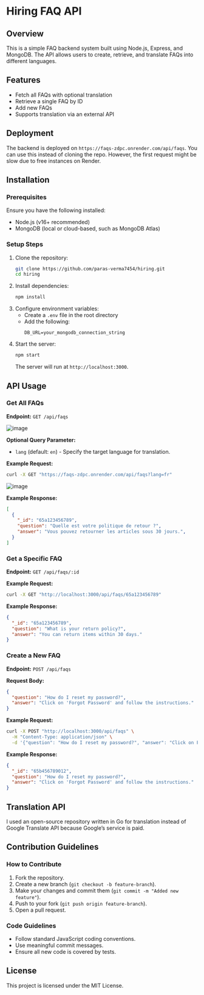 # Hiring FAQ API

## Overview
This is a simple FAQ backend system built using Node.js, Express, and MongoDB. The API allows users to create, retrieve, and translate FAQs into different languages.

## Features
- Fetch all FAQs with optional translation
- Retrieve a single FAQ by ID
- Add new FAQs
- Supports translation via an external API

## Deployment
The backend is deployed on ```https://faqs-zdpc.onrender.com/api/faqs```. You can use this instead of cloning the repo. However, the first request might be slow due to free instances on Render.

## Installation

### Prerequisites
Ensure you have the following installed:
- Node.js (v16+ recommended)
- MongoDB (local or cloud-based, such as MongoDB Atlas)

### Setup Steps
1. Clone the repository:
   ```sh
   git clone https://github.com/paras-verma7454/hiring.git
   cd hiring
   ```
2. Install dependencies:
   ```sh
   npm install
   ```
3. Configure environment variables:
   - Create a `.env` file in the root directory
   - Add the following:
     ```env
     DB_URL=your_mongodb_connection_string
     ```
4. Start the server:
   ```sh
   npm start
   ```
   The server will run at `http://localhost:3000`.

## API Usage

### Get All FAQs
**Endpoint:** `GET /api/faqs`

![image](https://github.com/user-attachments/assets/cef3c647-2301-4157-bfc8-8c83a8d95e26)


**Optional Query Parameter:**
- `lang` (default: `en`) - Specify the target language for translation.

**Example Request:**
```sh
curl -X GET "https://faqs-zdpc.onrender.com/api/faqs?lang=fr"
```

![image](https://github.com/user-attachments/assets/912e3ba3-d92b-44f8-9703-27df06913a59)


**Example Response:**
```json
[
  {
    "_id": "65a123456789",
    "question": "Quelle est votre politique de retour ?",
    "answer": "Vous pouvez retourner les articles sous 30 jours.",
  }
]
```

### Get a Specific FAQ
**Endpoint:** `GET /api/faqs/:id`

**Example Request:**
```sh
curl -X GET "http://localhost:3000/api/faqs/65a123456789"
```

**Example Response:**
```json
{
  "_id": "65a123456789",
  "question": "What is your return policy?",
  "answer": "You can return items within 30 days."
}
```

### Create a New FAQ
**Endpoint:** `POST /api/faqs`

**Request Body:**
```json
{
  "question": "How do I reset my password?",
  "answer": "Click on 'Forgot Password' and follow the instructions."
}
```

**Example Request:**
```sh
curl -X POST "http://localhost:3000/api/faqs" \
  -H "Content-Type: application/json" \
  -d '{"question": "How do I reset my password?", "answer": "Click on Forgot Password and follow the instructions."}'
```

**Example Response:**
```json
{
  "_id": "65b456789012",
  "question": "How do I reset my password?",
  "answer": "Click on 'Forgot Password' and follow the instructions."
}
```

## Translation API
I used an open-source repository written in Go for translation instead of Google Translate API because Google’s service is paid.

## Contribution Guidelines

### How to Contribute
1. Fork the repository.
2. Create a new branch (`git checkout -b feature-branch`).
3. Make your changes and commit them (`git commit -m "Added new feature"`).
4. Push to your fork (`git push origin feature-branch`).
5. Open a pull request.

### Code Guidelines
- Follow standard JavaScript coding conventions.
- Use meaningful commit messages.
- Ensure all new code is covered by tests.

## License
This project is licensed under the MIT License.



